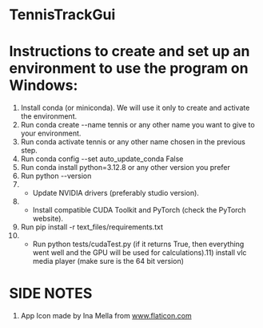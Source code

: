 # TennisTrackGui

# Instructions to create and set up an environment to use the program on Windows:

<!-- 
IMPORTANT: If you have trouble installing catboost, you probably need to install Rust first. Alternatively, you can install an older version of Python (3.12.7 and 3.12.8 should be fine).

IMPORTANT: always use pip to install packages.

IMPORTANT: On Windows, use cmd (I couldn't get conda to work on PowerShell for some reason).

IMPORTANT: with python 3.10 I had problems with person detection

* RECCOMENDED (If you have a CUDA-compatible GPU and intend to use it). 
-->

1) Install conda (or miniconda). We will use it only to create and activate the environment.
2) Run conda create --name tennis or any other name you want to give to your environment.
3) Run conda activate tennis or any other name chosen in the previous step.
4) Run conda config --set auto_update_conda False
5) Run conda install python=3.12.8 or any other version you prefer
6) Run python --version
7) * Update NVIDIA drivers (preferably studio version).
8) * Install compatible CUDA Toolkit and PyTorch (check the PyTorch website).
9) Run pip install -r text_files/requirements.txt
10) * Run python tests/cudaTest.py (if it returns True, then everything went well and the GPU will be used for calculations).11) install vlc media player (make sure is the 64 bit version)

# SIDE NOTES
1) App Icon made by Ina Mella from www.flaticon.com


<!-- per aggiornare la cache di vlc -->
<!-- "C:\Program Files\VideoLAN\VLC\vlc-cache-gen.exe" "C:\Program Files\VideoLAN\VLC\plugins" -->
